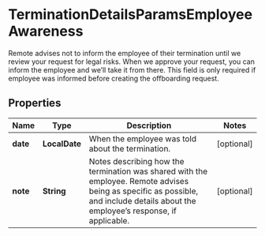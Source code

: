

# TerminationDetailsParamsEmployeeAwareness

Remote advises not to inform the employee of their termination until we review your request for legal risks. When we approve your request, you can inform the employee and we’ll take it from there. This field is only required if employee was informed before creating the offboarding request.

## Properties

| Name | Type | Description | Notes |
|------------ | ------------- | ------------- | -------------|
|**date** | **LocalDate** | When the employee was told about the termination. |  [optional] |
|**note** | **String** | Notes describing how the termination was shared with the employee. Remote advises being as specific as possible, and include details about the employee’s response, if applicable. |  [optional] |



